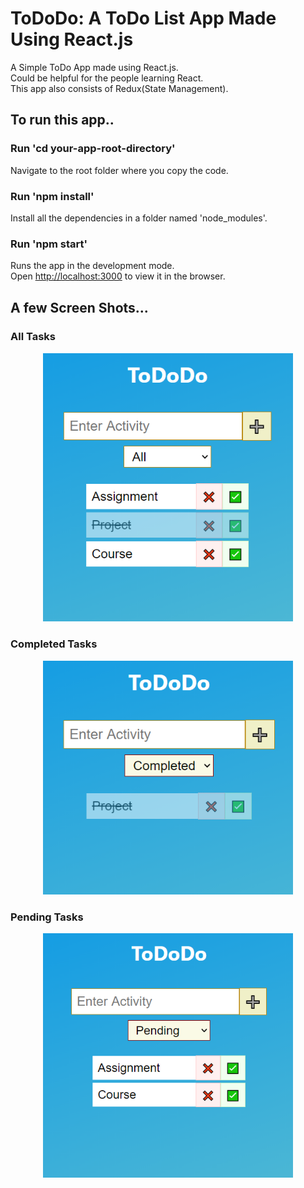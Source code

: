 # ToDoDo: A ToDo List App Made Using React.js

A Simple ToDo App made using React.js.<br/>
Could be helpful for the people learning React.<br/>
This app also consists of Redux(State Management).

## To run this app..

### Run 'cd your-app-root-directory'

Navigate to the root folder where you copy the code.

### Run 'npm install'

Install all the dependencies in a folder named 'node_modules'.

### Run 'npm start'

Runs the app in the development mode.\
Open [http://localhost:3000](http://localhost:3000) to view it in the browser.

## A few Screen Shots...

### All Tasks

<div align="center">
    <img src="./screenshots/Overview.png" width="400px" />
</div>

### Completed Tasks

<div align="center">
    <img src="./screenshots/Category Completed.png" width="400px" />
</div>

### Pending Tasks

<div align="center">
    <img src="./screenshots/Category Pending.png" width="400px" />
</div>
